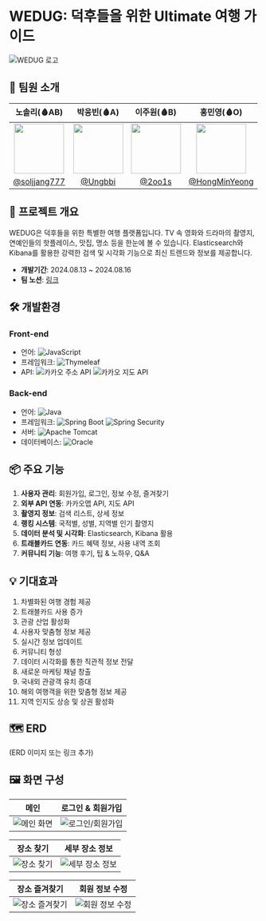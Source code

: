 # WEDUG: 덕후들을 위한 Ultimate 여행 가이드

![WEDUG 로고](../../../Downloads/mole-game.png)

## 👥 팀원 소개

| 노솔리(🩸AB) | 박웅빈(🩸A) | 이주원(🩸B) | 홍민영(🩸O) |
|:-----------:|:-----------:|:-----------:|:-----------:|
| <img width="100px" src="https://avatars.githubusercontent.com/soljjang777" /> | <img width="100px" src="https://avatars.githubusercontent.com/Ungbbi" /> | <img width="100px" src="https://avatars.githubusercontent.com/2oo1s"/> | <img width="100px" src="https://avatars.githubusercontent.com/u/65701100?v=4"/> |
| [@soljjang777](https://github.com/soljjang777) | [@Ungbbi](https://github.com/Ungbbi) | [@2oo1s](https://github.com/2oo1s) | [@HongMinYeong](https://github.com/HongMinYeong) |

## 📌 프로젝트 개요

WEDUG은 덕후들을 위한 특별한 여행 플랫폼입니다. TV 속 영화와 드라마의 촬영지, 연예인들의 핫플레이스, 맛집, 명소 등을 한눈에 볼 수 있습니다. Elasticsearch와 Kibana를 활용한 강력한 검색 및 시각화 기능으로 최신 트렌드와 정보를 제공합니다.

- **개발기간**: 2024.08.13 ~ 2024.08.16
- **팀 노션**: [링크](https://hong0.notion.site/56e40339397c4a7bae282520e2f976c6)

## 🛠 개발환경

### Front-end
- 언어: ![JavaScript](https://img.shields.io/badge/javascript-%23323330.svg?style=for-the-badge&logo=javascript&logoColor=%23F7DF1E)
- 프레임워크: ![Thymeleaf](https://img.shields.io/badge/Thymeleaf-%23005C0F.svg?style=for-the-badge&logo=Thymeleaf&logoColor=white)
- API: ![카카오 주소 API](https://img.shields.io/badge/카카오%20주소%20API-FFCD00?style=flat-square&logo=KAKAO&logoColor=black) ![카카오 지도 API](https://img.shields.io/badge/카카오%20지도%20API-FFCD00?style=flat-square&logo=KAKAO&logoColor=black)

### Back-end
- 언어: ![Java](https://img.shields.io/badge/java-%23ED8B00.svg?style=for-the-badge&logo=openjdk&logoColor=white)
- 프레임워크: ![Spring Boot](https://img.shields.io/badge/Spring%20Boot-6DB33F?style=flat&logo=Spring%20Boot&logoColor=white) ![Spring Security](https://img.shields.io/badge/Spring%20Security-6DB33F?style=flat&logo=Spring%20Security&logoColor=white)
- 서버: ![Apache Tomcat](https://img.shields.io/badge/APACHE%20TOMCAT-F8DC75?style=flat-square&logo=apachetomcat&logoColor=black)
- 데이터베이스: ![Oracle](https://img.shields.io/badge/Oracle-F80000?style=for-the-badge&logo=oracle&logoColor=white)

## 📦 주요 기능

1. **사용자 관리**: 회원가입, 로그인, 정보 수정, 즐겨찾기
2. **외부 API 연동**: 카카오맵 API, 지도 API
3. **촬영지 정보**: 검색 리스트, 상세 정보
4. **랭킹 시스템**: 국적별, 성별, 지역별 인기 촬영지
5. **데이터 분석 및 시각화**: Elasticsearch, Kibana 활용
6. **트래블카드 연동**: 카드 혜택 정보, 사용 내역 조회
7. **커뮤니티 기능**: 여행 후기, 팁 & 노하우, Q&A

## 💡 기대효과

1. 차별화된 여행 경험 제공
2. 트래블카드 사용 증가
3. 관광 산업 활성화
4. 사용자 맞춤형 정보 제공
5. 실시간 정보 업데이트
6. 커뮤니티 형성
7. 데이터 시각화를 통한 직관적 정보 전달
8. 새로운 마케팅 채널 창출
9. 국내외 관광객 유치 증대
10. 해외 여행객을 위한 맞춤형 정보 제공
11. 지역 인지도 상승 및 상권 활성화

## 🗺 ERD

(ERD 이미지 또는 링크 추가)

## 🖼 화면 구성

| 메인 | 로그인 & 회원가입 |
|:---:|:---:|
| ![메인 화면](../../1.png) | ![로그인/회원가입](../../2.png) |

| 장소 찾기 | 세부 장소 정보 |
|:---:|:---:|
| ![장소 찾기](../../3.png) | ![세부 장소 정보](../../4.png) |

| 장소 즐겨찾기 | 회원 정보 수정 |
|:---:|:---:|
| ![장소 즐겨찾기](../../../Downloads/image%20(1).png) | ![회원 정보 수정](../../../Downloads/mypage.png) |